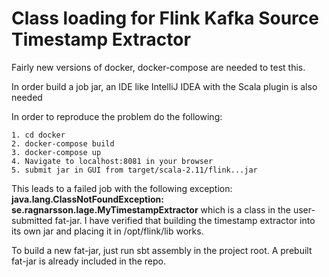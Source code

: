 # Class loading for Flink Kafka Source Timestamp Extractor

Fairly new versions of docker, docker-compose are needed to test this.

In order build a job jar, an IDE like IntelliJ IDEA with the Scala plugin is also needed

In order to reproduce the problem do the following:

    1. cd docker
    2. docker-compose build
    3. docker-compose up
    4. Navigate to localhost:8081 in your browser
    5. submit jar in GUI from target/scala-2.11/flink...jar

This leads to a failed job with the following exception: **java.lang.ClassNotFoundException: se.ragnarsson.lage.MyTimestampExtractor** which is a class in the user-submitted fat-jar. I have verified that building the timestamp extractor into its own jar and placing it in /opt/flink/lib works. 


To build a new fat-jar, just run sbt assembly in the project root. A prebuilt fat-jar is already included in the repo.
